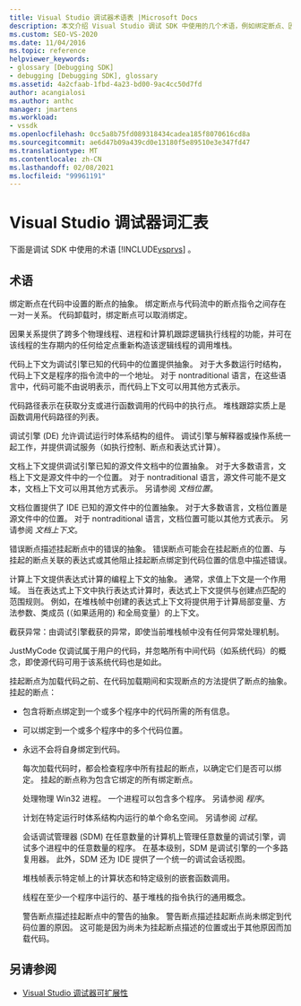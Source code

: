 ```yaml
---
title: Visual Studio 调试器术语表 |Microsoft Docs
description: 本文介绍 Visual Studio 调试 SDK 中使用的几个术语，例如绑定断点、因果关系和代码上下文。
ms.custom: SEO-VS-2020
ms.date: 11/04/2016
ms.topic: reference
helpviewer_keywords:
- glossary [Debugging SDK]
- debugging [Debugging SDK], glossary
ms.assetid: 4a2cfaab-1fbd-4a23-bd00-9ac4cc50d7fd
author: acangialosi
ms.author: anthc
manager: jmartens
ms.workload:
- vssdk
ms.openlocfilehash: 0cc5a8b75fd089318434cadea185f8070616cd8a
ms.sourcegitcommit: ae6d47b09a439cd0e13180f5e89510e3e347fd47
ms.translationtype: MT
ms.contentlocale: zh-CN
ms.lasthandoff: 02/08/2021
ms.locfileid: "99961191"
---
```

# <a name="visual-studio-debugger-glossary"></a>Visual Studio 调试器词汇表
下面是调试 SDK 中使用的术语 [!INCLUDE[vsprvs](../../../code-quality/includes/vsprvs_md.md)] 。

## <a name="terms"></a>术语
 绑定断点在代码中设置的断点的抽象。 绑定断点与代码流中的断点指令之间存在一对一关系。 代码卸载时，绑定断点可以取消绑定。

 因果关系提供了跨多个物理线程、进程和计算机跟踪逻辑执行线程的功能，并可在该线程的生存期内的任何给定点重新构造该逻辑线程的调用堆栈。

 代码上下文为调试引擎已知的代码中的位置提供抽象。 对于大多数运行时结构，代码上下文是程序的指令流中的一个地址。 对于 nontraditional 语言，在这些语言中，代码可能不由说明表示，而代码上下文可以用其他方式表示。

 代码路径表示在获取分支或进行函数调用的代码中的执行点。 堆栈跟踪实质上是函数调用代码路径的列表。

 调试引擎 (DE) 允许调试运行时体系结构的组件。 调试引擎与解释器或操作系统一起工作，并提供调试服务（如执行控制、断点和表达式计算）。

 文档上下文提供调试引擎已知的源文件文档中的位置抽象。 对于大多数语言，文档上下文是源文件中的一个位置。 对于 nontraditional 语言，源文件可能不是文本，文档上下文可以用其他方式表示。 另请参阅 *文档位置*。

 文档位置提供了 IDE 已知的源文件中的位置抽象。 对于大多数语言，文档位置是源文件中的位置。 对于 nontraditional 语言，文档位置可能以其他方式表示。 另请参阅 *文档上下文*。

 错误断点描述挂起断点中的错误的抽象。 错误断点可能会在挂起断点的位置、与挂起的断点关联的表达式或其他阻止挂起断点绑定到代码位置的信息中描述错误。

 计算上下文提供表达式计算的编程上下文的抽象。 通常，求值上下文是一个作用域。 当在表达式上下文中执行表达式计算时，表达式上下文提供与创建点匹配的范围规则。 例如，在堆栈帧中创建的表达式上下文将提供用于计算局部变量、方法参数、类成员 (（如果适用的) 和全局变量）的上下文。

 截获异常：由调试引擎截获的异常，即使当前堆栈帧中没有任何异常处理机制。

 JustMyCode 仅调试属于用户的代码，并忽略所有中间代码（如系统代码）的概念，即使源代码可用于该系统代码也是如此。

 挂起断点为加载代码之前、在代码加载期间和实现断点的方法提供了断点的抽象。 挂起的断点：

- 包含将断点绑定到一个或多个程序中的代码所需的所有信息。

- 可以绑定到一个或多个程序中的多个代码位置。

- 永远不会将自身绑定到代码。

  每次加载代码时，都会检查程序中所有挂起的断点，以确定它们是否可以绑定。 挂起的断点称为包含它绑定的所有绑定断点。

  处理物理 Win32 进程。 一个进程可以包含多个程序。 另请参阅 *程序*。

  计划在特定运行时体系结构内运行的单个命名空间。 另请参阅 *过程*。

  会话调试管理器 (SDM) 在任意数量的计算机上管理任意数量的调试引擎，调试多个进程中的任意数量的程序。 在基本级别，SDM 是调试引擎的一个多路复用器。 此外，SDM 还为 IDE 提供了一个统一的调试会话视图。

  堆栈帧表示特定帧上的计算状态和特定级别的嵌套函数调用。

  线程在至少一个程序中运行的、基于堆栈的指令执行的通用概念。

  警告断点描述挂起断点中的警告的抽象。 警告断点描述挂起断点尚未绑定到代码位置的原因。 这可能是因为尚未为挂起断点描述的位置或出于其他原因而加载代码。

## <a name="see-also"></a>另请参阅
- [Visual Studio 调试器可扩展性](../../../extensibility/debugger/visual-studio-debugger-extensibility.md)
